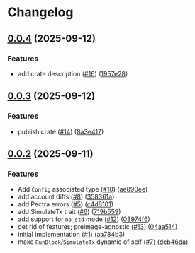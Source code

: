 # Changelog

## [0.0.4](https://github.com/matter-labs/zksync-os-interface/compare/v0.0.3...v0.0.4) (2025-09-12)


### Features

* add crate description ([#16](https://github.com/matter-labs/zksync-os-interface/issues/16)) ([1957e28](https://github.com/matter-labs/zksync-os-interface/commit/1957e280de6f28ac38e77401d1e7ed4398c261a5))

## [0.0.3](https://github.com/matter-labs/zksync-os-interface/compare/v0.0.2...v0.0.3) (2025-09-12)


### Features

* publish crate ([#14](https://github.com/matter-labs/zksync-os-interface/issues/14)) ([8a3e417](https://github.com/matter-labs/zksync-os-interface/commit/8a3e4175538b5ca8f6a24a553ae0f7f5deea5f16))

## [0.0.2](https://github.com/matter-labs/zksync-os-interface/compare/v0.0.1...v0.0.2) (2025-09-11)


### Features

* Add `Config` associated type ([#10](https://github.com/matter-labs/zksync-os-interface/issues/10)) ([ae890ee](https://github.com/matter-labs/zksync-os-interface/commit/ae890eec99ff0763d78db40f8e4f0fac76ac4554))
* add account diffs ([#8](https://github.com/matter-labs/zksync-os-interface/issues/8)) ([358361a](https://github.com/matter-labs/zksync-os-interface/commit/358361a576793c81e8fc670e99b9c9d39bb89d38))
* add Pectra errors ([#5](https://github.com/matter-labs/zksync-os-interface/issues/5)) ([c4d8101](https://github.com/matter-labs/zksync-os-interface/commit/c4d8101f20a58cbb5dae2c81625d0371de8f8b03))
* add SimulateTx trait ([#6](https://github.com/matter-labs/zksync-os-interface/issues/6)) ([719b559](https://github.com/matter-labs/zksync-os-interface/commit/719b55960cabe240bda6e0da38af280f93ddc5c8))
* add support for `no_std` mode ([#12](https://github.com/matter-labs/zksync-os-interface/issues/12)) ([03974f6](https://github.com/matter-labs/zksync-os-interface/commit/03974f6aab1b26dea340133069949860afcbb668))
* get rid of features; preimage-agnostic ([#13](https://github.com/matter-labs/zksync-os-interface/issues/13)) ([04aa514](https://github.com/matter-labs/zksync-os-interface/commit/04aa514f167a543255732bc6d99e5705334347e5))
* initial implementation ([#1](https://github.com/matter-labs/zksync-os-interface/issues/1)) ([aa784b3](https://github.com/matter-labs/zksync-os-interface/commit/aa784b3e7d99b1f1df36c211eda4dfccd81fe671))
* make `RunBlock`/`SimulateTx` dynamic of self ([#7](https://github.com/matter-labs/zksync-os-interface/issues/7)) ([deb46da](https://github.com/matter-labs/zksync-os-interface/commit/deb46dad854b9f226e309d07652a7f429e614460))
